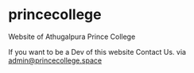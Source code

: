 # princecollege
Website of Athugalpura Prince College

If you want to be a Dev of this website Contact Us. 
via admin@princecollege.space
